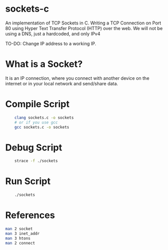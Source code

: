 # sockets-c
An implementation of TCP Sockets in C. Writing a TCP Connection on Port 80 using Hyper Text Transfer Protocol (HTTP) over the web. We will not be using a DNS, just a hardcoded, and only IPv4

TO-DO: Change IP address to a working IP.

# What is a Socket?
It is an IP connection, where you connect with another device on the internet or in your local network and send/share data.

# Compile Script
```sh
    clang sockets.c -o sockets 
    # or if you use gcc
    gcc sockets.c -o sockets
```

# Debug Script
```sh
    strace -f ./sockets
```

# Run Script
```sh
    ./sockets
```

# References
```sh
man 2 socket
man 3 inet_addr
man 3 htons
man 2 connect
```
